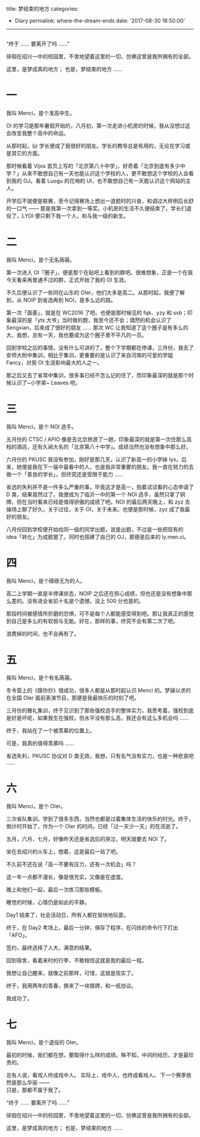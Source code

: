 title: 梦结束的地方
categories:
  - Diary
permalink: where-the-dream-ends
date: '2017-08-30 18:50:00'
---

<div style="width: 100%; text-align: center; "><div id="aplayer1" class="aplayer" style="width: 100%; max-width: 550px; text-align: left; display: inline-block; background: #fff; "></div></div>

<script>new APlayer({ element: document.getElementById('aplayer1'), narrow: false, autoplay: false, showlrc: 3, preload: 'metadata', mutex: true, theme: '#615754', music: { title: 'Artificial Emotions', author: '心华', url: 'https://oi-blog.cdn.menci.xyz/music/ae/ae.ogg', pic: 'https://oi-blog.cdn.menci.xyz/music/ae/ae.jpg', lrc: 'https://oi-blog.cdn.menci.xyz/music/ae/ae.lrc' } });</script>

“终于 …… 要离开了吗 ……”

徘徊在绍兴一中的校园里，不舍地望着这里的一切，仿佛这曾是我所拥有的全部。

这里，是梦成真的地方；
也是，梦结束的地方 ……

<!-- more -->

# 一

我叫 Menci，是个准高中生。

OI 的学习是那年暑假开始的，八月初，第一次走进小机房的时候，我从没想过这会改变我整个高中的命运。

从那时起，ljz 学长便成了我很好的朋友。学长的教导总是有用的，无论在学习或是其它的方面。

那时候看着 Vijos 首页上写的「北京第八十中学」，好奇着「北京到底有多少中学？」从来不敢想自己有一天也能认识这个学校的人，更不敢想这个学校的人会看到我的 OJ。看着 Luogu 的花哨的 UI，也不敢想自己有一天能认识这个网站的主人。

开学后不就便是联赛，至今记得赛场上想出一道题时的兴奋，和调过大样例后长舒的一口气 —— 那是我第一次拿到一等奖。小机房的生活不久便结束了，学长们退役了，LYOI 便只剩下我一个人，和与我一级的新生。

# 二

我叫 Menci，是个无名蒟蒻。

第一次进入 OI「圈子」，便是那个在贴吧上看到的群吧。很难想象，正是一个在我今天看来再普通不过的群，正式开始了我的 OI 生涯。

不久后便认识了一些同在山东的 OIer，他们大多是高二。从那时起，我便了解到，从 NOIP 到省选再到 NOI，是多么远的路。

第一次「面基」，就是在 WC2016 了吧。也便是那时候见的 fqk、yzy 和 sxb；印象最深的是「yts 大爷」当时做的题，我至今还不会；偶然的机会认识了 Sengxian，后来成了很好的朋友 …… 那次 WC 让我知道了这个圈子是有多么的大，我想，总有一天，我也要成为这个圈子里不平凡的一员。

回到学校之后的事情，没有什么可讲的了。整个下学期都在停课，三月份，我去了安师大附中集训，相比于集训，更重要的是认识了来自河南的可爱的学姐 Fancy，对我 OI 生涯影响最大的人之一。

那之后又去了省常中集训，很多事已经不怎么记的住了，而印象最深的就是那个时候认识了~小学弟~ Leaves 吧。

# 三

我叫 Menci，是个 NOI 选手。

五月份的 CTSC / APIO 像是去北京旅游了一趟，印象最深的就是第一次住那么高档的酒店，还有久闻大名的「北京第八十中学」。成绩当然也没有想象中那么好。

六月份的 PKUSC 我没有参加，刚好是那几天，认识了新高一的小学妹 lyx。后来，她便是我在下一届中最看中的人，也是我非常重要的朋友。我一直在努力的去做一个「善良的学长」，但终究还是受限于能力 ……

省选的失利并不是一件多么严重的事，毕竟这才是高一，抱着试试看的心态申请了 D 类，结果竟然过了。我便成为了临沂一中的第一个 NOI 选手，虽然只拿了铜牌，但在当时看来已经是值得骄傲的成绩了吧。NOI 的最后两天晚上，和 zyz 去操场上聊了好久，关于过往，关于 OI，关于未来。也便是那时候，zyz 成了我最好的朋友。

八月份回到学校便开始给同一级的同学出题，说是出题，不过是一些把现有的 idea「转化」为成题罢了。同时也搭建了自己的 OJ，那便是后来的 ly.men.ci。

# 四

我叫 Menci，是个碌碌无为的人。

高二上学期一直是半停课状态，NOIP 之后还在担心成绩，但也还是没有想象中那么差的。没有进全省前十名是个遗憾，没上 500 分也是的。

那段时间被感情所折磨的恐惧，可不是每个人都能感受得到吧。那让我真正的感觉到自己是多么的有软弱与无能。好在，那样的事，终究不会有第二次了吧。

浪费掉的时间，也不会再有了。

# 五

我叫 Menci，是个有名蒟蒻。

冬令营上的《膜你抄》很成功，很多人都是从那时起认识 Menci 的。梦寐以求的在全国 OIer 面前表演节目，那便是我最快乐的时刻了吧。

三月份的雅礼集训，终于见识到了那些强校选手的整体实力，我思考着，强校到底是好是坏呢，如果我生在强校，但水平没有那么高，我还会有这么多机会吗 ……

终于，我站在了一个被羡慕的位置上。

可是，我真的值得羡慕吗 ……

省选失利，PKUSC 协议对 D 类无效，我想，只有名气没有实力，也是一种悲哀吧 ……

# 六

我叫 Menci，是个 OIer。

三次省队集训，学到了很多东西，当然也都是过着集体生活的快乐的时光。终于，倒计时开始了，作为一个 OIer 的时间，已经「过一天少一天」的在流逝了。

五月，六月，七月，好像昨天还是省选后的哭泣，明天就要去 NOI 了。

坐在去绍兴的火车上，想着，这是最后一站了吧。

不久前不还在说「高一不要有压力，还有一次机会」吗？

这一年一点都不漫长，像是很充实，又像是在虚度。

晚上和他们一起，最后一次练习那些模板。

睡觉的时候，心情仍是如此的平静。

Day1 结束了，社会活动日，所有人都在愉快地玩耍。

终于，在 Day2 考场上，最后一分钟，保存了程序，在闪烁的命令行下打出「AFO」。

签约，最终选择了人大，满意的结果。

回到宿舍，看着来时的行李，不敢相信这就是我的最后一程。

我想让自己醒来，就像之前那样，可惜，这就是现实了。

终于，我用两年的青春，换来了一块银牌，和一纸协议。

我成功了。

# 七

我叫 Menci，是个退役的 OIer。

最初的时候，我们都在想，要取得什么样的成绩。殊不知，中间的经历，才是最珍贵的。

总有人说，看戏人终成戏中人。
实际上，戏中人，也终成看戏人。
下一个赛季依然是那么华丽 ——  
只是，那都不属于我了。

“终于 …… 要离开了吗 ……”

徘徊在绍兴一中的校园里，不舍地望着这里的一切，仿佛这曾是我所拥有的全部。

这里，是梦成真的地方；
也是，梦结束的地方 ……
